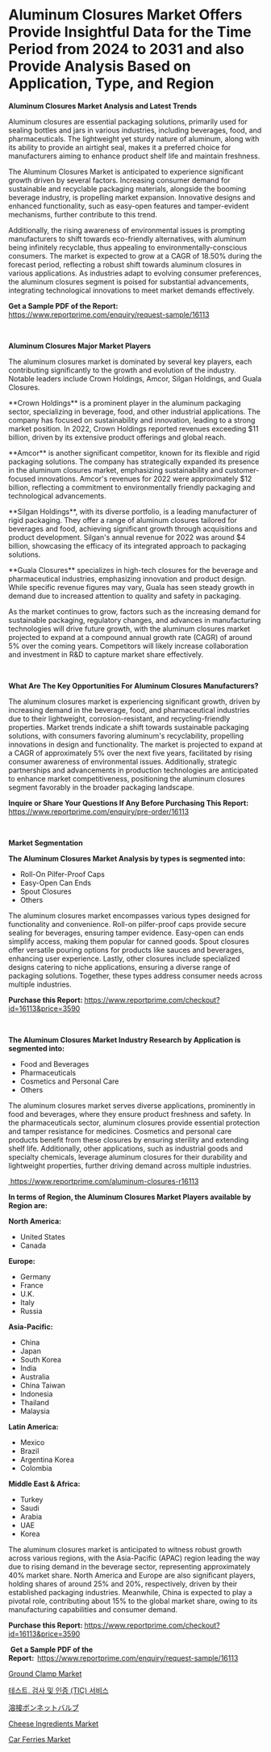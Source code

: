 <p><h1>Aluminum Closures Market Offers Provide Insightful Data for the Time Period from 2024 to 2031 and also Provide Analysis Based on Application, Type, and Region</h1></p><p><strong>Aluminum Closures Market Analysis and Latest Trends</strong></p>
<p><p>Aluminum closures are essential packaging solutions, primarily used for sealing bottles and jars in various industries, including beverages, food, and pharmaceuticals. The lightweight yet sturdy nature of aluminum, along with its ability to provide an airtight seal, makes it a preferred choice for manufacturers aiming to enhance product shelf life and maintain freshness.</p><p>The Aluminum Closures Market is anticipated to experience significant growth driven by several factors. Increasing consumer demand for sustainable and recyclable packaging materials, alongside the booming beverage industry, is propelling market expansion. Innovative designs and enhanced functionality, such as easy-open features and tamper-evident mechanisms, further contribute to this trend.</p><p>Additionally, the rising awareness of environmental issues is prompting manufacturers to shift towards eco-friendly alternatives, with aluminum being infinitely recyclable, thus appealing to environmentally-conscious consumers. The market is expected to grow at a CAGR of 18.50% during the forecast period, reflecting a robust shift towards aluminum closures in various applications. As industries adapt to evolving consumer preferences, the aluminum closures segment is poised for substantial advancements, integrating technological innovations to meet market demands effectively.</p></p>
<p><strong>Get a Sample PDF of the Report:&nbsp;</strong> <a href="https://www.reportprime.com/enquiry/request-sample/16113">https://www.reportprime.com/enquiry/request-sample/16113</a></p>
<p>&nbsp;</p>
<p><strong>Aluminum Closures Major Market Players</strong></p>
<p><p>The aluminum closures market is dominated by several key players, each contributing significantly to the growth and evolution of the industry. Notable leaders include Crown Holdings, Amcor, Silgan Holdings, and Guala Closures.</p><p>**Crown Holdings** is a prominent player in the aluminum packaging sector, specializing in beverage, food, and other industrial applications. The company has focused on sustainability and innovation, leading to a strong market position. In 2022, Crown Holdings reported revenues exceeding $11 billion, driven by its extensive product offerings and global reach.</p><p>**Amcor** is another significant competitor, known for its flexible and rigid packaging solutions. The company has strategically expanded its presence in the aluminum closures market, emphasizing sustainability and customer-focused innovations. Amcor's revenues for 2022 were approximately $12 billion, reflecting a commitment to environmentally friendly packaging and technological advancements.</p><p>**Silgan Holdings**, with its diverse portfolio, is a leading manufacturer of rigid packaging. They offer a range of aluminum closures tailored for beverages and food, achieving significant growth through acquisitions and product development. Silgan's annual revenue for 2022 was around $4 billion, showcasing the efficacy of its integrated approach to packaging solutions.</p><p>**Guala Closures** specializes in high-tech closures for the beverage and pharmaceutical industries, emphasizing innovation and product design. While specific revenue figures may vary, Guala has seen steady growth in demand due to increased attention to quality and safety in packaging.</p><p>As the market continues to grow, factors such as the increasing demand for sustainable packaging, regulatory changes, and advances in manufacturing technologies will drive future growth, with the aluminum closures market projected to expand at a compound annual growth rate (CAGR) of around 5% over the coming years. Competitors will likely increase collaboration and investment in R&D to capture market share effectively.</p></p>
<p>&nbsp;</p>
<p><strong>What Are The Key Opportunities For Aluminum Closures Manufacturers?</strong></p>
<p><p>The aluminum closures market is experiencing significant growth, driven by increasing demand in the beverage, food, and pharmaceutical industries due to their lightweight, corrosion-resistant, and recycling-friendly properties. Market trends indicate a shift towards sustainable packaging solutions, with consumers favoring aluminum's recyclability, propelling innovations in design and functionality. The market is projected to expand at a CAGR of approximately 5% over the next five years, facilitated by rising consumer awareness of environmental issues. Additionally, strategic partnerships and advancements in production technologies are anticipated to enhance market competitiveness, positioning the aluminum closures segment favorably in the broader packaging landscape.</p></p>
<p><strong>Inquire or Share Your Questions If Any Before Purchasing This Report:</strong> <a href="https://www.reportprime.com/enquiry/pre-order/16113">https://www.reportprime.com/enquiry/pre-order/16113</a></p>
<p>&nbsp;</p>
<p><strong>Market Segmentation</strong></p>
<p><strong>The Aluminum Closures Market Analysis by types is segmented into:</strong></p>
<p><ul><li>Roll-On Pilfer-Proof Caps</li><li>Easy-Open Can Ends</li><li>Spout Closures</li><li>Others</li></ul></p>
<p><p>The aluminum closures market encompasses various types designed for functionality and convenience. Roll-on pilfer-proof caps provide secure sealing for beverages, ensuring tamper evidence. Easy-open can ends simplify access, making them popular for canned goods. Spout closures offer versatile pouring options for products like sauces and beverages, enhancing user experience. Lastly, other closures include specialized designs catering to niche applications, ensuring a diverse range of packaging solutions. Together, these types address consumer needs across multiple industries.</p></p>
<p><strong>Purchase this Report:&nbsp;</strong><a href="https://www.reportprime.com/checkout?id=16113&price=3590">https://www.reportprime.com/checkout?id=16113&price=3590</a></p>
<p>&nbsp;</p>
<p><strong>The Aluminum Closures Market Industry Research by Application is segmented into:</strong></p>
<p><ul><li>Food and Beverages</li><li>Pharmaceuticals</li><li>Cosmetics and Personal Care</li><li>Others</li></ul></p>
<p><p>The aluminum closures market serves diverse applications, prominently in food and beverages, where they ensure product freshness and safety. In the pharmaceuticals sector, aluminum closures provide essential protection and tamper resistance for medicines. Cosmetics and personal care products benefit from these closures by ensuring sterility and extending shelf life. Additionally, other applications, such as industrial goods and specialty chemicals, leverage aluminum closures for their durability and lightweight properties, further driving demand across multiple industries.</p></p>
<p><a href="https://www.reportprime.com/aluminum-closures-r16113">&nbsp;https://www.reportprime.com/aluminum-closures-r16113</a></p>
<p><strong>In terms of Region, the Aluminum Closures Market Players available by Region are:</strong></p>
<p>
    <p> <strong> North America: </strong>
        <ul>
            <li>United States</li>
            <li>Canada</li>
        </ul>
        </p> 
    <p> <strong> Europe: </strong>
        <ul>
            <li>Germany</li>
            <li>France</li>
            <li>U.K.</li>
            <li>Italy</li>
            <li>Russia</li>
        </ul>
        </p> 
    <p> <strong> Asia-Pacific: </strong>
        <ul>
            <li>China</li>
            <li>Japan</li>
            <li>South Korea</li>
            <li>India</li>
            <li>Australia</li>
            <li>China Taiwan</li>
            <li>Indonesia</li>
            <li>Thailand</li>
            <li>Malaysia</li>
        </ul>
        </p> 
    <p> <strong> Latin America: </strong>
        <ul>
            <li>Mexico</li>
            <li>Brazil</li>
            <li>Argentina Korea</li>
            <li>Colombia</li>
        </ul>
        </p> 
    <p> <strong> Middle East & Africa: </strong>
        <ul>
            <li>Turkey</li>
            <li>Saudi</li>
            <li>Arabia</li>
            <li>UAE</li>
            <li>Korea</li>
        </ul>
    </p>
    </p>
<p><p>The aluminum closures market is anticipated to witness robust growth across various regions, with the Asia-Pacific (APAC) region leading the way due to rising demand in the beverage sector, representing approximately 40% market share. North America and Europe are also significant players, holding shares of around 25% and 20%, respectively, driven by their established packaging industries. Meanwhile, China is expected to play a pivotal role, contributing about 15% to the global market share, owing to its manufacturing capabilities and consumer demand.</p></p>
<p><strong>Purchase this Report: </strong><a href="https://www.reportprime.com/checkout?id=16113&price=3590">https://www.reportprime.com/checkout?id=16113&price=3590</a></p>
<p>&nbsp;<strong>Get a Sample PDF of the Report:&nbsp;&nbsp;</strong><a href="https://www.reportprime.com/enquiry/request-sample/16113">https://www.reportprime.com/enquiry/request-sample/16113</a></p>
<p><strong></strong></p>
<p><p><a href="https://www.linkedin.com/pulse/market-dynamics-future-trends-global-ground-clamp-sector-forecasted-zedhf?trackingId=ticsoJROQ8WsU5CvgrjloA%3D%3D">Ground Clamp Market</a></p><p><a href="https://medium.com/@trevorkruvalis5678/testing-inspection-and-certification-tic-services-market-%EC%9D%98-%EA%B8%80%EB%A1%9C%EB%B2%8C-%EC%8B%9C%EC%9E%A5-%EA%B0%9C%EC%9A%94%EB%8A%94-%EC%A0%84-%EC%84%B8%EA%B3%84-%EB%B0%8F-%EC%A3%BC%EC%9A%94-%EC%8B%9C%EC%9E%A5%EC%9D%98-%EC%82%B0%EC%97%85%EC%97%90-%EC%98%81%ED%96%A5%EC%9D%84-1d837f241f8f">테스트, 검사 및 인증 (TIC) 서비스</a></p><p><a href="https://medium.com/@edmondg3yrtreenfelder8956/welded-bonnet-valves-market-%E3%81%AE%E3%82%B0%E3%83%AD%E3%83%BC%E3%83%90%E3%83%AB%E5%B8%82%E5%A0%B4%E6%A6%82%E8%A6%81%E3%81%AF-%E4%B8%96%E7%95%8C%E3%81%8A%E3%82%88%E3%81%B3%E4%B8%BB%E8%A6%81%E5%B8%82%E5%A0%B4%E3%81%AB%E3%81%8A%E3%81%91%E3%82%8B%E6%A5%AD%E7%95%8C%E3%81%AB%E5%BD%B1%E9%9F%BF%E3%82%92%E4%B8%8E%E3%81%88%E3%82%8B%E4%B8%BB%E8%A6%81%E3%81%AA%E3%83%88%E3%83%AC%E3%83%B3%E3%83%89%E3%81%AB%E3%81%A4%E3%81%84%E3%81%A6-%E7%8B%AC%E8%87%AA%E3%81%AE%E8%A6%96%E7%82%B9%E3%82%92%E6%8F%90%E4%BE%9B%E3%81%97%E3%81%BE%E3%81%99-b86a7291ffcc">溶接ボンネットバルブ</a></p><p><a href="https://medium.com/@tracey.powell674/the-cheese-ingredients-market-is-experiencing-higher-than-anticipated-demand-compared-to-09d931343827?postPublishedType=initial">Cheese Ingredients Market</a></p><p><a href="https://issuu.com/reportprime-2/docs/car-ferries-market-size-2030.pptx_c04832e86b1a0d">Car Ferries Market</a></p></p>